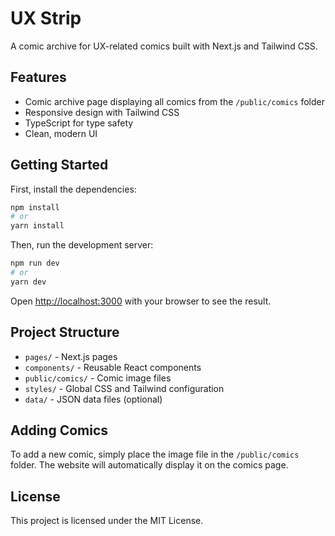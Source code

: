 # UX Strip

A comic archive for UX-related comics built with Next.js and Tailwind CSS.

## Features

- Comic archive page displaying all comics from the `/public/comics` folder
- Responsive design with Tailwind CSS
- TypeScript for type safety
- Clean, modern UI

## Getting Started

First, install the dependencies:

```bash
npm install
# or
yarn install
```

Then, run the development server:

```bash
npm run dev
# or
yarn dev
```

Open [http://localhost:3000](http://localhost:3000) with your browser to see the result.

## Project Structure

- `pages/` - Next.js pages
- `components/` - Reusable React components
- `public/comics/` - Comic image files
- `styles/` - Global CSS and Tailwind configuration
- `data/` - JSON data files (optional)

## Adding Comics

To add a new comic, simply place the image file in the `/public/comics` folder. The website will automatically display it on the comics page.

## License

This project is licensed under the MIT License.
